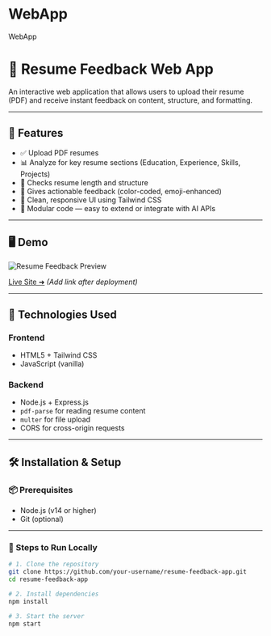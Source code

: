 # WebApp
WebApp
# 📄 Resume Feedback Web App

An interactive web application that allows users to upload their resume (PDF) and receive instant feedback on content, structure, and formatting.

---

## 🎯 Features

- ✅ Upload PDF resumes
- 📊 Analyze for key resume sections (Education, Experience, Skills, Projects)
- 📄 Checks resume length and structure
- 🧠 Gives actionable feedback (color-coded, emoji-enhanced)
- 🎨 Clean, responsive UI using Tailwind CSS
- 🧩 Modular code — easy to extend or integrate with AI APIs

---

## 🖥️ Demo

![Resume Feedback Preview](https://via.placeholder.com/600x350?text=Demo+Screenshot)

[Live Site ➜](#) *(Add link after deployment)*

---

## 🚀 Technologies Used

### Frontend
- HTML5 + Tailwind CSS
- JavaScript (vanilla)

### Backend
- Node.js + Express.js
- `pdf-parse` for reading resume content
- `multer` for file upload
- CORS for cross-origin requests

---

## 🛠️ Installation & Setup

### 📦 Prerequisites

- Node.js (v14 or higher)
- Git (optional)

---

### 🔧 Steps to Run Locally

```bash
# 1. Clone the repository
git clone https://github.com/your-username/resume-feedback-app.git
cd resume-feedback-app

# 2. Install dependencies
npm install

# 3. Start the server
npm start
